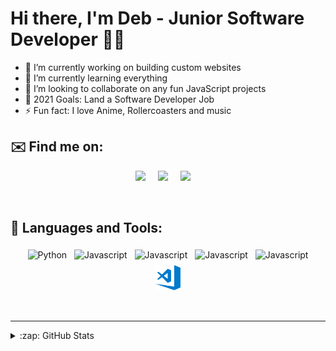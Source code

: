 
# Hi there, I'm Deb - Junior Software Developer 👋🏿

- 🔭 I’m currently working on building custom websites 
- 🌱 I’m currently learning everything
- 👯 I’m looking to collaborate on any fun JavaScript projects
- 🥅 2021 Goals: Land a Software Developer Job 
- ⚡ Fun fact: I love Anime, Rollercoasters and music 

## ✉️ Find me on:

<p align="center">
  <a href="mailto:sutaishihara@gmail.com?subject=GitHub%20Prospect%20"><img src="https://img.shields.io/badge/gmail-%23D14836.svg?&style=for-the-badge&logo=gmail&logoColor=white" /></a>&nbsp;&nbsp;&nbsp;&nbsp;
  <a href="https://www.facebook.com/deborah.altine"><img src="https://img.shields.io/badge/facebook-%233B5998.svg?&style=for-the-badge&logo=facebook&logoColor=white" /></a>&nbsp;&nbsp;&nbsp;&nbsp;
  <a href="https://www.linkedin.com/in/deborah-altine/"><img src="https://img.shields.io/badge/linkedin-%230077B5.svg?&style=for-the-badge&logo=linkedin&logoColor=white" /></a>&nbsp;&nbsp;&nbsp;&nbsp;</p>

<br />

## 🧰 Languages and Tools:
<p align="center">
<!--   html -->
  <img src="https://img.shields.io/badge/HTML-239120?style=for-the-badge&logo=html5&logoColor=white" alt="Python" height="40" style="vertical-align:top; margin:4px">
<!--   js -->
<img src="https://img.shields.io/badge/JavaScript-323330?style=for-the-badge&logo=javascript&logoColor=F7DF1E" alt="Javascript" height="40" style="vertical-align:top; margin:4px">
  <!--   react -->
  <img src="https://img.shields.io/badge/React-20232A?style=for-the-badge&logo=react&logoColor=61DAFB" alt="Javascript" height="40" style="vertical-align:top; margin:4px">
<!--   postgresql -->
  <img src="https://img.shields.io/badge/PostgreSQL-316192?style=for-the-badge&logo=postgresql&logoColor=white" alt="Javascript" height="40" style="vertical-align:top; margin:4px">
<!--   bootstrap -->
  <img src="https://img.shields.io/badge/Bootstrap-563D7C?style=for-the-badge&logo=bootstrap&logoColor=white" alt="Javascript" height="40" style="vertical-align:top; margin:4px">
<!--   vscode -->
<img src="https://raw.githubusercontent.com/github/explore/80688e429a7d4ef2fca1e82350fe8e3517d3494d/topics/visual-studio-code/visual-studio-code.png" alt="VS Code" height="40" style="vertical-align:top; margin:4px">
  
</p>



<br />

---


<details>
  <summary>:zap: GitHub Stats</summary>

  <img height="137px" src="https://github-readme-stats.vercel.app/api?username=brunotacca&hide_title=true&hide_border=true&show_icons=true&include_all_commits=true&count_private=true&line_height=21&theme=nightowl" /> <img height="137px" src="ghttps://github-readme-stats-ixxoa6pm7-raspberryspendice.vercel.app/api/top-langs/?username=DebTheDev&hide=html&hide_title=true&hide_border=true&layout=compact&langs_count=8&theme=nightowl" />
  
<!-- 
![GitHub stats](https://github-readme-stats-ixxoa6pm7-raspberryspendice.vercel.app/api?username=RaspberrySpendice&show_icons=true&theme=nightowl)

![GitHub streak stats](https://github-readme-stats-ixxoa6pm7-raspberryspendice.vercel.app/?user=RaspberrySpendice)   -->
  
  ![Top Langs](https://github-readme-stats-ixxoa6pm7-raspberryspendice.vercel.app/api/top-langs/?username=RaspberrySpendice&theme=nightowl)
</details>



